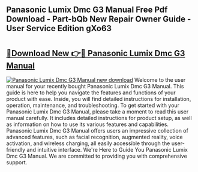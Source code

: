 ## Panasonic Lumix Dmc G3 Manual Free Pdf Download - Part-bQb New Repair Owner Guide - User Service Edition gXo63

# <h2><a href="http://cf18167.oget.top/?id=Panasonic+Lumix+Dmc+G3+Manual">🔗Download New 👉🔴 Panasonic Lumix Dmc G3 Manual</a></h2>

[![Panasonic Lumix Dmc G3 Manual new download](https://i.imgur.com/5g1atiW.png)](http://cf18167.oget.top/?id=Panasonic+Lumix+Dmc+G3+Manual)
Welcome to the user manual for your recently bought Panasonic Lumix Dmc G3 Manual. This guide is here to help you navigate the features and functions of your product with ease. Inside, you will find detailed instructions for installation, operation, maintenance, and troubleshooting. To get started with your Panasonic Lumix Dmc G3 Manual, please take a moment to read this user manual carefully. It includes detailed instructions for product setup, as well as information on how to use its various features and capabilities. Panasonic Lumix Dmc G3 Manual offers users an impressive collection of advanced features, such as facial recognition, augmented reality, voice activation, and wireless charging, all easily accessible through the user-friendly and intuitive interface. We're Here to Guide You Panasonic Lumix Dmc G3 Manual. We are committed to providing you with comprehensive support.
